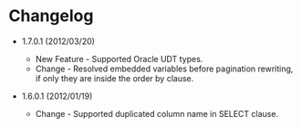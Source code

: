 # Changelog

 - 1.7.0.1 (2012/03/20)
   - New Feature - Supported Oracle UDT types.
   - Change - Resolved embedded variables before pagination rewriting, if only they are inside the order by clause.

 - 1.6.0.1 (2012/01/19)
   - Change - Supported duplicated column name in SELECT clause.
